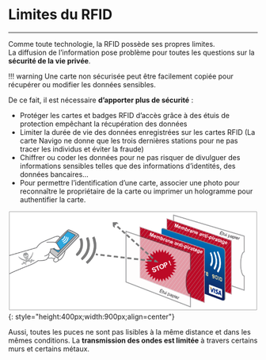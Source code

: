 # Limites du RFID

---  

Comme toute technologie, la RFID possède ses propres limites.  
La diffusion de l’information pose problème pour toutes les questions sur la **sécurité de la vie privée**.   

!!! warning
    Une carte non sécurisée peut être facilement copiée pour récupérer ou modifier les données sensibles.

De ce fait, il est nécessaire **d’apporter plus de sécurité** :

- Protéger les cartes et badges RFID d’accès grâce à des étuis de protection empêchant la récupération des données  
- Limiter la durée de vie des données enregistrées sur les cartes RFID (La carte Navigo ne donne que les trois dernières stations pour ne pas tracer les individus et éviter la fraude)  
- Chiffrer ou coder les données pour ne pas risquer de divulguer des informations sensibles telles que des informations d’identités, des données bancaires…
- Pour permettre l’identification d’une carte, associer une photo pour reconnaître le propriétaire de la carte ou imprimer un hologramme pour authentifier la carte.

![rfidblock](./assets/images/rfid/rfidblock.png "rfidblock"){: style="height:400px;width:900px;align=center"}


Aussi, toutes les puces ne sont pas lisibles à la même distance et dans les mêmes conditions. 
La **transmission des ondes est limitée** à travers certains murs et certains métaux.  